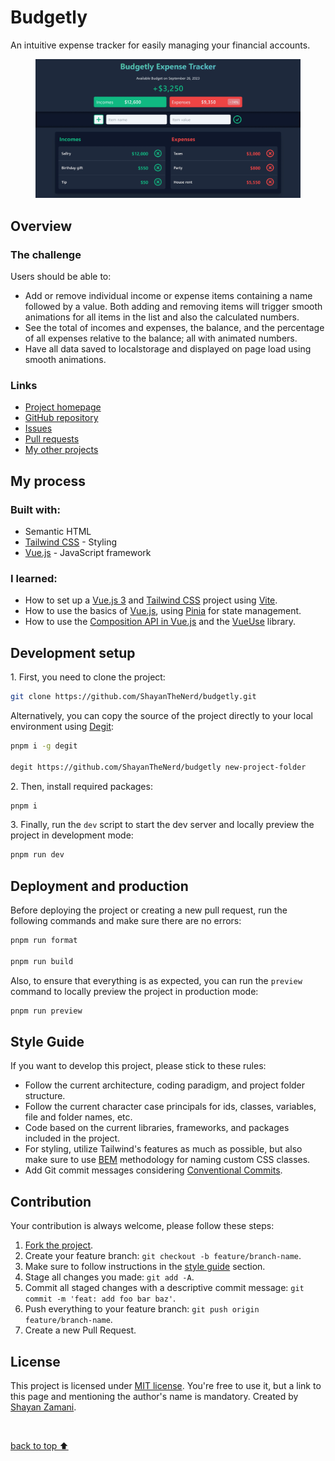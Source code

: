 <h1>Budgetly</h1>

<p>
   An intuitive expense tracker for easily managing your financial accounts.
</p>
<figure>
   <img src="https://github.com/ShayanTheNerd/budgetly/blob/main/og-img.webp" alt="Budgetly preview" />
</figure>

<h2>Overview</h2>
<h3>The challenge</h3>
<p>Users should be able to:</p>
<ul>
   <li>Add or remove individual income or expense items containing a name followed by a value. Both adding and removing items will trigger smooth animations for all items in the list and also the calculated numbers.</li>
   <li>See the total of incomes and expenses, the balance, and the percentage of all expenses relative to the balance; all with animated numbers.</li>
   <li>Have all data saved to localstorage and displayed on page load using smooth animations.</li>
</ul>

<h3>Links</h3>
<ul>
   <li>
      <a href="https://shayanthenerd.github.io/budgetly">Project homepage</a>
   </li>
   <li>
      <a href="https://github.com/ShayanTheNerd/budgetly">GitHub repository</a>
   </li>
   <li>
      <a href="https://github.com/ShayanTheNerd/budgetly/issues">Issues</a>
   </li>
   <li>
      <a href="https://github.com/ShayanTheNerd/budgetly/pulls">Pull requests</a>
   </li>
   <li>
      <a href="https://github.com/ShayanTheNerd?tab=repositories">My other projects</a>
   </li>
</ul>

<h2>My process</h2>
<h3>Built with:</h3>
<ul>
   <li>Semantic HTML</li>
   <li>
      <a href="https://tailwindcss.com">Tailwind CSS</a> - Styling
   </li>
   <li>
      <a href="https://vuejs.org">Vue.js</a> - JavaScript framework
   </li>
</ul>

<h3>I learned:</h3>
<ul>
   <li>How to set up a <a href="https://vuejs.org">Vue.js 3</a> and <a href="https://tailwindcss.com">Tailwind CSS</a> project using <a href="https://vitejs.dev">Vite</a>.</li>
   <li>How to use the basics of <a href="https://vuejs.org">Vue.js</a>, using <a href="https://pinia.vuejs.org">Pinia</a> for state management.</li>
   <li>How to use the <a href="https://vuejs.org/guide/extras/composition-api-faq.html">Composition API in Vue.js</a> and the <a href="https://vueuse.org">VueUse</a> library.</li>
</ul>

<h2>Development setup</h2>
<p>1. First, you need to clone the project:</p>

```sh
git clone https://github.com/ShayanTheNerd/budgetly.git
```

<p>
   Alternatively, you can copy the source of the project directly to your local environment using <a href="https://github.com/Rich-Harris/degit">Degit</a>:
</p>

```sh
pnpm i -g degit

degit https://github.com/ShayanTheNerd/budgetly new-project-folder
```

<p>2. Then, install required packages:</p>

```sh
pnpm i
```

<p>3. Finally, run the <code>dev</code> script to start the dev server and locally preview the project in development mode:</p>

```sh
pnpm run dev
```

<h2>Deployment and production</h2>
<p>Before deploying the project or creating a new pull request, run the following commands and make sure there are no errors:</p>

```sh
pnpm run format

pnpm run build
```

<p>Also, to ensure that everything is as expected, you can run the <code>preview</code> command to locally preview the project in production mode:</p>

```sh
pnpm run preview
```

<h2>Style Guide</h2>
<p>If you want to develop this project, please stick to these rules:</p>
<ul>
   <li>Follow the current architecture, coding paradigm, and project folder structure.</li>
   <li>Follow the current character case principals for ids, classes, variables, file and folder names, etc.</li>
   <li>Code based on the current libraries, frameworks, and packages included in the project.</li>
   <li>For styling, utilize Tailwind's features as much as possible, but also make sure to use <a href="https://getbem.com">BEM</a> methodology for naming custom CSS classes.</li>
   <li>Add Git commit messages considering <a href="https://www.conventionalcommits.org">Conventional Commits</a>.</li>
</ul>

<h2>Contribution</h2>
<p>Your contribution is always welcome, please follow these steps:</p>
<ol>
   <li>
      <a href="https://github.com/ShayanTheNerd/budgetly/fork">Fork the project</a>.
   </li>
   <li>Create your feature branch: <code>git checkout -b feature/branch-name</code>.</li>
   <li>Make sure to follow instructions in the <a href="https://github.com/ShayanTheNerd/budgetly#style-guide">style guide</a> section.</li>
   <li>Stage all changes you made: <code>git add -A</code>.</li>
   <li>Commit all staged changes with a descriptive commit message: <code>git commit -m 'feat: add foo bar baz'</code>.</li>
   <li>Push everything to your feature branch: <code>git push origin feature/branch-name</code>.</li>
   <li>Create a new Pull Request.</li>
</ol>

<h2>License</h2>
<p>
   This project is licensed under <a href="https://github.com/ShayanTheNerd/budgetly/blob/main/LICENSE.md">MIT license</a>. You're free to use it, but a link to this page and mentioning the author's name is mandatory. Created by <a href="https://shayan-zamani.me">Shayan Zamani</a>.
</p>

<br />

<a href="https://github.com/ShayanTheNerd/budgetly#readme">back to top ⬆️</a>
